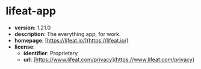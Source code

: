 # lifeat-app

- **version**: 1.21.0
- **description**: The everything app, for work.
- **homepage**: [https://lifeat.io/](https://lifeat.io/)
- **license**:
  - **identifier**: Proprietary
  - **url**: [https://www.lifeat.com/privacy](https://www.lifeat.com/privacy)

